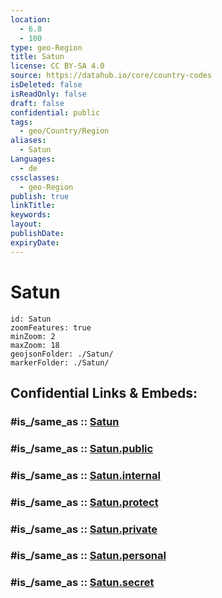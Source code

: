```yaml
---
location:
  - 6.8
  - 100
type: geo-Region
title: Satun
license: CC BY-SA 4.0
source: https://datahub.io/core/country-codes
isDeleted: false
isReadOnly: false
draft: false
confidential: public
tags:
  - geo/Country/Region
aliases:
  - Satun
Languages:
  - de
cssclasses:
  - geo-Region
publish: true
linkTitle:
keywords:
layout:
publishDate:
expiryDate:
---
```


# Satun

```leaflet
id: Satun
zoomFeatures: true 
minZoom: 2 
maxZoom: 18
geojsonFolder: ./Satun/
markerFolder: ./Satun/
```


## Confidential Links & Embeds: 

### #is_/same_as :: [Satun](/_Standards/Earth/Continent/Asia/Asia~South~East/Thailand/Provinces~Thailand/Satun.md) 

### #is_/same_as :: [Satun.public](/_public/Earth/Continent/Asia/Asia~South~East/Thailand/Provinces~Thailand/Satun.public.md) 

### #is_/same_as :: [Satun.internal](/_internal/Earth/Continent/Asia/Asia~South~East/Thailand/Provinces~Thailand/Satun.internal.md) 

### #is_/same_as :: [Satun.protect](/_protect/Earth/Continent/Asia/Asia~South~East/Thailand/Provinces~Thailand/Satun.protect.md) 

### #is_/same_as :: [Satun.private](/_private/Earth/Continent/Asia/Asia~South~East/Thailand/Provinces~Thailand/Satun.private.md) 

### #is_/same_as :: [Satun.personal](/_personal/Earth/Continent/Asia/Asia~South~East/Thailand/Provinces~Thailand/Satun.personal.md) 

### #is_/same_as :: [Satun.secret](/_secret/Earth/Continent/Asia/Asia~South~East/Thailand/Provinces~Thailand/Satun.secret.md)

